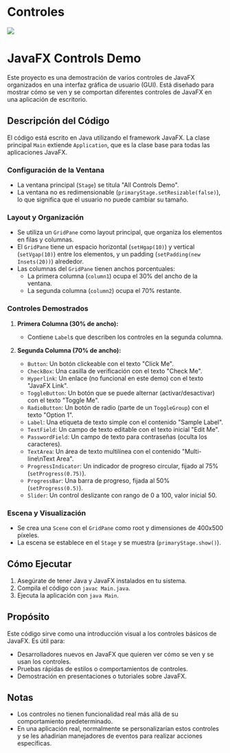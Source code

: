 # Controles

![](https://scontent.fgye30-1.fna.fbcdn.net/v/t1.15752-9/447772013_1878082509329516_1410463841790404907_n.png?_nc_cat=111&ccb=1-7&_nc_sid=5f2048&_nc_eui2=AeHXhCY3za8yK8NZYDwGrW1P7iFux0dQMAPuIW7HR1AwA3P0rjgBwDrYHvc4BwwJA98pHRj9NoLaPlIlYY7PK27B&_nc_ohc=wopGNY3-NdwQ7kNvgF4yquT&_nc_ht=scontent.fgye30-1.fna&oh=03_Q7cD1QHfWrNTW3TXWhyhvyayQIleB2I4WTFbQ1TBDG3A4uP_tg&oe=668D7C02)



# JavaFX Controls Demo

Este proyecto es una demostración de varios controles de JavaFX organizados en una interfaz gráfica de usuario (GUI). Está diseñado para mostrar cómo se ven y se comportan diferentes controles de JavaFX en una aplicación de escritorio.

## Descripción del Código

El código está escrito en Java utilizando el framework JavaFX. La clase principal `Main` extiende `Application`, que es la clase base para todas las aplicaciones JavaFX.

### Configuración de la Ventana

- La ventana principal (`Stage`) se titula "All Controls Demo".
- La ventana no es redimensionable (`primaryStage.setResizable(false)`), lo que significa que el usuario no puede cambiar su tamaño.

### Layout y Organización

- Se utiliza un `GridPane` como layout principal, que organiza los elementos en filas y columnas.
- El `GridPane` tiene un espacio horizontal (`setHgap(10)`) y vertical (`setVgap(10)`) entre los elementos, y un padding (`setPadding(new Insets(20))`) alrededor.
- Las columnas del `GridPane` tienen anchos porcentuales:
  - La primera columna (`column1`) ocupa el 30% del ancho de la ventana.
  - La segunda columna (`column2`) ocupa el 70% restante.

### Controles Demostrados

1. **Primera Columna (30% de ancho):**
   - Contiene `Label`s que describen los controles en la segunda columna.

2. **Segunda Columna (70% de ancho):**
   - `Button`: Un botón clickeable con el texto "Click Me".
   - `CheckBox`: Una casilla de verificación con el texto "Check Me".
   - `Hyperlink`: Un enlace (no funcional en este demo) con el texto "JavaFX Link".
   - `ToggleButton`: Un botón que se puede alternar (activar/desactivar) con el texto "Toggle Me".
   - `RadioButton`: Un botón de radio (parte de un `ToggleGroup`) con el texto "Option 1".
   - `Label`: Una etiqueta de texto simple con el contenido "Sample Label".
   - `TextField`: Un campo de texto editable con el texto inicial "Edit Me".
   - `PasswordField`: Un campo de texto para contraseñas (oculta los caracteres).
   - `TextArea`: Un área de texto multilínea con el contenido "Multi-line\nText Area".
   - `ProgressIndicator`: Un indicador de progreso circular, fijado al 75% (`setProgress(0.75)`).
   - `ProgressBar`: Una barra de progreso, fijada al 50% (`setProgress(0.5)`).
   - `Slider`: Un control deslizante con rango de 0 a 100, valor inicial 50.

### Escena y Visualización

- Se crea una `Scene` con el `GridPane` como root y dimensiones de 400x500 píxeles.
- La escena se establece en el `Stage` y se muestra (`primaryStage.show()`).

## Cómo Ejecutar

1. Asegúrate de tener Java y JavaFX instalados en tu sistema.
2. Compila el código con `javac Main.java`.
3. Ejecuta la aplicación con `java Main`.

## Propósito

Este código sirve como una introducción visual a los controles básicos de JavaFX. Es útil para:

- Desarrolladores nuevos en JavaFX que quieren ver cómo se ven y se usan los controles.
- Pruebas rápidas de estilos o comportamientos de controles.
- Demostración en presentaciones o tutoriales sobre JavaFX.

## Notas

- Los controles no tienen funcionalidad real más allá de su comportamiento predeterminado.
- En una aplicación real, normalmente se personalizarían estos controles y se les añadirían manejadores de eventos para realizar acciones específicas.
